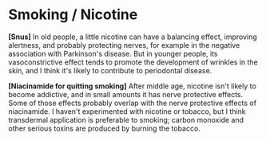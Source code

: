 # Smoking / Nicotine

**[Snus]**
In old people, a little nicotine can have a balancing effect, improving alertness, and probably protecting nerves, for example in the negative association with Parkinson's disease. But in younger people, its vasoconstrictive effect tends to promote the development of wrinkles in the skin, and I think it's likely to contribute to periodontal disease.

**[Niacinamide for quitting smoking]**
After middle age, nicotine isn't likely to become addictive, and in small amounts it has nerve protective effects. Some of those effects probably overlap with the nerve protective effects of niacinamide. I haven't experimented with nicotine or tobacco, but I think transdermal application is preferable to smoking; carbon monoxide and other serious toxins are produced by burning the tobacco.